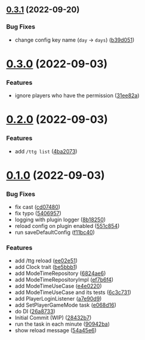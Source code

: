 ## [0.3.1](https://github.com/GiganticMinecraft/TimeToGo/compare/v0.3.0...v0.3.1) (2022-09-20)


### Bug Fixes

* change config key name (`day` -> `days`) ([b39d051](https://github.com/GiganticMinecraft/TimeToGo/commit/b39d051e4a4d226d18e4ac30e1e77dcac91e67ab))



# [0.3.0](https://github.com/GiganticMinecraft/TimeToGo/compare/v0.2.0...v0.3.0) (2022-09-03)


### Features

* ignore players who have the permission ([31ee82a](https://github.com/GiganticMinecraft/TimeToGo/commit/31ee82a8fc8cb5032bf824baa9fb43d7e00e09d7))



# [0.2.0](https://github.com/GiganticMinecraft/TimeToGo/compare/v0.1.0...v0.2.0) (2022-09-03)


### Features

* add `/ttg list` ([4ba2073](https://github.com/GiganticMinecraft/TimeToGo/commit/4ba20735e901d3283082c4a40b7a7c66ac9fd83b))



# [0.1.0](https://github.com/GiganticMinecraft/TimeToGo/compare/28432b7f8686598a93f5e1f70113316d49ce2a16...v0.1.0) (2022-09-03)


### Bug Fixes

* fix cast ([cd07480](https://github.com/GiganticMinecraft/TimeToGo/commit/cd0748057aed12734f5ca14f7295aac3a6987a70))
* fix typo ([5406957](https://github.com/GiganticMinecraft/TimeToGo/commit/540695777c4ca863e65d837162ed98cab0fb5404))
* logging with plugin logger ([8b18250](https://github.com/GiganticMinecraft/TimeToGo/commit/8b182503bb1c20fe1394529216f0c11c4be951b4))
* reload config on plugin enabled ([551c854](https://github.com/GiganticMinecraft/TimeToGo/commit/551c8547f4c2c2e43cf18071020fe2e39c3aada3))
* run saveDefaultConfig ([f11bc40](https://github.com/GiganticMinecraft/TimeToGo/commit/f11bc40c259a9ac1a9eb13e1b8d1f839ec0e265d))


### Features

* add /ttg reload ([ee02e51](https://github.com/GiganticMinecraft/TimeToGo/commit/ee02e519fea1b07efc0a8dbbbd3df6ba65598eea))
* add Clock trait ([be5bbb1](https://github.com/GiganticMinecraft/TimeToGo/commit/be5bbb19a92c581d9093ca8274a954fc760beb6d))
* add ModeTimeRepository ([6824ae6](https://github.com/GiganticMinecraft/TimeToGo/commit/6824ae6fe3fcce2735537d0f592bdf1ad9aff9e0))
* add ModeTimeRepositoryImpl ([ef7b6f4](https://github.com/GiganticMinecraft/TimeToGo/commit/ef7b6f468f163e1dc43c99efbaf4f308fac2f3cc))
* add ModeTimeUseCase ([e4e0220](https://github.com/GiganticMinecraft/TimeToGo/commit/e4e022004a1bb9651a24da9d060bfe46770903be))
* add ModeTimeUseCase and its tests ([6c3c731](https://github.com/GiganticMinecraft/TimeToGo/commit/6c3c731d0eb28902fb1b7a82c5e69ee28b55d798))
* add PlayerLoginListener ([a7e90d9](https://github.com/GiganticMinecraft/TimeToGo/commit/a7e90d94744080af5e2e3210634a0815b11b365a))
* add SetPlayerGameMode task ([e068d16](https://github.com/GiganticMinecraft/TimeToGo/commit/e068d164389c18a47dd498ef3f7132a2d4e4c146))
* do DI ([26a8733](https://github.com/GiganticMinecraft/TimeToGo/commit/26a873319816d7b9e39c191689f83df0c4ea09bc))
* Initial Commit (WIP) ([28432b7](https://github.com/GiganticMinecraft/TimeToGo/commit/28432b7f8686598a93f5e1f70113316d49ce2a16))
* run the task in each minute ([90942ba](https://github.com/GiganticMinecraft/TimeToGo/commit/90942bab4232e9b9ab982c6930e92326983b1593))
* show reload message ([54a45e6](https://github.com/GiganticMinecraft/TimeToGo/commit/54a45e6b0a1c90efea8f599233c67185497adddb))



